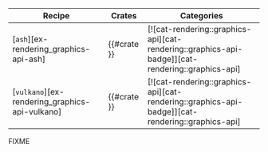 | Recipe | Crates | Categories |
|--------|--------|------------|
| [`ash`][ex-rendering_graphics-api-ash] | {{#crate }} | [![cat-rendering::graphics-api][cat-rendering::graphics-api-badge]][cat-rendering::graphics-api] |
| [`vulkano`][ex-rendering_graphics-api-vulkano] | {{#crate }} | [![cat-rendering::graphics-api][cat-rendering::graphics-api-badge]][cat-rendering::graphics-api] |

<div class="hidden">
FIXME
</div>
